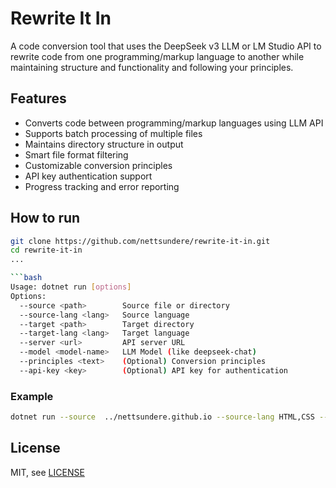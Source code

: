 # Rewrite It In

A code conversion tool that uses the DeepSeek v3 LLM or LM Studio API to rewrite code from one programming/markup language to another while maintaining structure and functionality and following your principles.

## Features

- Converts code between programming/markup languages using LLM API
- Supports batch processing of multiple files
- Maintains directory structure in output
- Smart file format filtering
- Customizable conversion principles
- API key authentication support
- Progress tracking and error reporting

## How to run
```bash
git clone https://github.com/nettsundere/rewrite-it-in.git
cd rewrite-it-in
...

```bash
Usage: dotnet run [options]
Options:
  --source <path>        Source file or directory
  --source-lang <lang>   Source language
  --target <path>        Target directory
  --target-lang <lang>   Target language
  --server <url>         API server URL
  --model <model-name>   LLM Model (like deepseek-chat)
  --principles <text>    (Optional) Conversion principles
  --api-key <key>        (Optional) API key for authentication
```

### Example
```bash
dotnet run --source  ../nettsundere.github.io --source-lang HTML,CSS --target ../test/w2 --target-lang HTML,CSS,JavaScript --server https://api.deepseek.com --principles "Fix the paths, make it look modern, add missing things" --model deepseek-chat --api-key SAMPLE 
```

## License
MIT, see [LICENSE](https://github.com/nettsundere/RewriteItIn/blob/master/LICENSE) 
